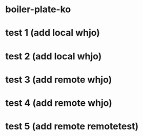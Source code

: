 # boiler-plate-ko

# test 1 (add local whjo)

# test 2 (add local whjo)

# test 3 (add remote whjo)

# test 4 (add remote whjo)

# test 5 (add remote remotetest)
